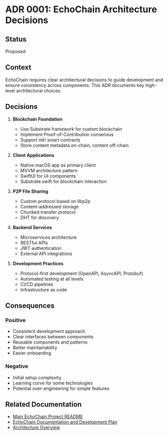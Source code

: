 # ADR 0001: EchoChain Architecture Decisions

## Status
Proposed

## Context
EchoChain requires clear architectural decisions to guide development and ensure consistency across components. This ADR documents key high-level architectural choices.

## Decisions

1. **Blockchain Foundation**
   - Use Substrate framework for custom blockchain
   - Implement Proof-of-Contribution consensus
   - Support ink! smart contracts
   - Store content metadata on-chain, content off-chain

2. **Client Applications**
   - Native macOS app as primary client
   - MVVM architecture pattern
   - SwiftUI for UI components
   - Substrate.swift for blockchain interaction

3. **P2P File Sharing**
   - Custom protocol based on libp2p
   - Content-addressed storage
   - Chunked transfer protocol
   - DHT for discovery

4. **Backend Services**
   - Microservices architecture
   - RESTful APIs
   - JWT authentication
   - External API integrations

5. **Development Practices**
   - Protocol-first development (OpenAPI, AsyncAPI, Protobuf)
   - Automated testing at all levels
   - CI/CD pipelines
   - Infrastructure as code

## Consequences

### Positive
- Consistent development approach
- Clear interfaces between components
- Reusable components and patterns
- Better maintainability
- Easier onboarding

### Negative
- Initial setup complexity
- Learning curve for some technologies
- Potential over-engineering for simple features

## Related Documentation

*   [Main EchoChain Project README](../../README.md)
*   [EchoChain Documentation and Development Plan](../EchoChain_Documentation_and_Development_Plan.md)
*   [Architecture Overview](../architecture.md)